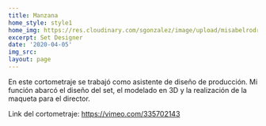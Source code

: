 ```yaml
---
title: Manzana
home_style: style1
home_img: https://res.cloudinary.com/sgonzalez/image/upload/misabelrodriguez/manzana/01.jpg
excerpt: Set Designer
date: '2020-04-05'
img_src: 
layout: page
---
```


En este cortometraje se trabajó como asistente de diseño de producción. Mi función abarcó el diseño del set, el modelado en 3D y la realización de la maqueta para el director.

Link del cortometraje: https://vimeo.com/335702143
